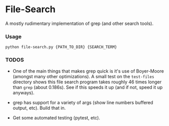 # File-Search

A mostly rudimentary implementation of grep (and other search
tools).

### Usage
`python file-search.py {PATH_TO_DIR} {SEARCH_TERM}`

### TODOS
- One of the main things that makes grep quick is it's use
  of Boyer-Moore (amongst many other optimizations). A small
  test on the `test-files` directory shows this file search
  program takes roughly 46 times longer than `grep` (about 0.186s).
  See if this speeds it up (and if not, speed it up anyways).

- grep has support for a variety of args (show line numbers
  buffered output, etc). Build that in.

- Get some automated testing (pytest, etc).